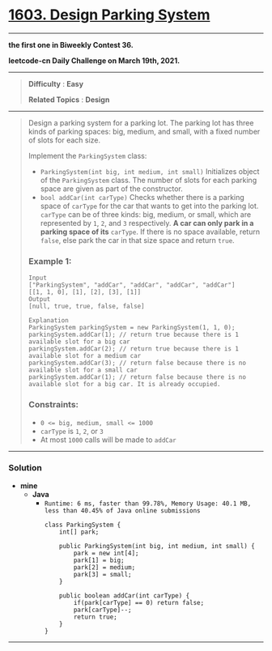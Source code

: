 # [1603. Design Parking System](https://leetcode.com/problems/design-parking-system/)
---

**the first one in Biweekly Contest 36.**

**leetcode-cn Daily Challenge on March 19th, 2021.**

---

> **Difficulty** : **Easy**
>
> **Related Topics** : **Design**

---

> Design a parking system for a parking lot. The parking lot has three kinds of parking spaces: big, medium, and small, with a fixed number of slots for each size.
>
> Implement the `ParkingSystem` class:
> * `ParkingSystem(int big, int medium, int small)` Initializes object of the `ParkingSystem` class. The number of slots for each parking space are given as part of the constructor.
> * `bool addCar(int carType)` Checks whether there is a parking space of `carType` for the car that wants to get into the parking lot. `carType` can be of three kinds: big, medium, or small, which are represented by `1`, `2`, and `3` respectively. **A car can only park in a parking space of its** `carType`. If there is no space available, return `false`, else park the car in that size space and return `true`.
>
>
> ### Example 1:
> ```
> Input
> ["ParkingSystem", "addCar", "addCar", "addCar", "addCar"]
> [[1, 1, 0], [1], [2], [3], [1]]
> Output
> [null, true, true, false, false]
>
> Explanation
> ParkingSystem parkingSystem = new ParkingSystem(1, 1, 0);
> parkingSystem.addCar(1); // return true because there is 1 available slot for a big car
> parkingSystem.addCar(2); // return true because there is 1 available slot for a medium car
> parkingSystem.addCar(3); // return false because there is no available slot for a small car
> parkingSystem.addCar(1); // return false because there is no available slot for a big car. It is already occupied.
> ```
>
> ### Constraints:
> * `0 <= big, medium, small <= 1000`
> * `carType` is `1`, `2`, or `3`
> * At most `1000` calls will be made to `addCar`

---


### Solution
* **mine**
  * **Java**
    * `Runtime: 6 ms, faster than 99.78%, Memory Usage: 40.1 MB, less than 40.45% of Java online submissions`
      ```
      class ParkingSystem {
          int[] park;

          public ParkingSystem(int big, int medium, int small) {
              park = new int[4];
              park[1] = big;
              park[2] = medium;
              park[3] = small;
          }

          public boolean addCar(int carType) {
              if(park[carType] == 0) return false;
              park[carType]--;
              return true;
          }
      }
      ```

---




